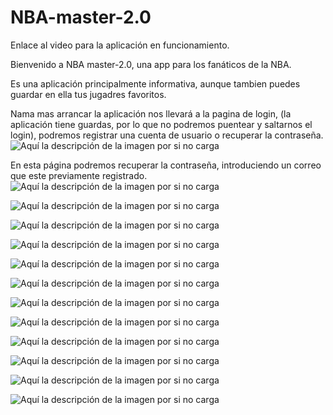 # NBA-master-2.0
Enlace al video para la aplicación en funcionamiento.


Bienvenido a NBA master-2.0, una app para los fanáticos de la NBA.

Es una aplicación principalmente informativa, aunque tambien puedes guardar en ella tus jugadres favoritos.


Nama mas arrancar la aplicación nos llevará a la pagina de login, (la aplicación tiene guardas, por lo que no podremos puentear y saltarnos el login), podremos registrar una cuenta de usuario o recuperar la contraseña.
![Aquí la descripción de la imagen por si no carga](https://github.com/AdrianJimenezMontilla/NBA-master-v2/blob/master/imagenes/a1.png)

En esta página podremos recuperar la contraseña, introduciendo un correo que este previamente registrado.
![Aquí la descripción de la imagen por si no carga](https://github.com/AdrianJimenezMontilla/NBA-master-v2/blob/master/imagenes/a2.png)

![Aquí la descripción de la imagen por si no carga](https://github.com/AdrianJimenezMontilla/NBA-master-v2/blob/master/imagenes/a3.png)

![Aquí la descripción de la imagen por si no carga](https://github.com/AdrianJimenezMontilla/NBA-master-v2/blob/master/imagenes/a4.png)

![Aquí la descripción de la imagen por si no carga](https://github.com/AdrianJimenezMontilla/NBA-master-v2/blob/master/imagenes/a5.png)

![Aquí la descripción de la imagen por si no carga](https://github.com/AdrianJimenezMontilla/NBA-master-v2/blob/master/imagenes/a6.png)

![Aquí la descripción de la imagen por si no carga](https://github.com/AdrianJimenezMontilla/NBA-master-v2/blob/master/imagenes/a7.png)

![Aquí la descripción de la imagen por si no carga](https://github.com/AdrianJimenezMontilla/NBA-master-v2/blob/master/imagenes/a8.png)

![Aquí la descripción de la imagen por si no carga](https://github.com/AdrianJimenezMontilla/NBA-master-v2/blob/master/imagenes/a9.png)

![Aquí la descripción de la imagen por si no carga](https://github.com/AdrianJimenezMontilla/NBA-master-v2/blob/master/imagenes/a10.png)

![Aquí la descripción de la imagen por si no carga](https://github.com/AdrianJimenezMontilla/NBA-master-v2/blob/master/imagenes/a11.png)

![Aquí la descripción de la imagen por si no carga](https://github.com/AdrianJimenezMontilla/NBA-master-v2/blob/master/imagenes/a12.png)

![Aquí la descripción de la imagen por si no carga](https://github.com/AdrianJimenezMontilla/NBA-master-v2/blob/master/imagenes/a13.png)
